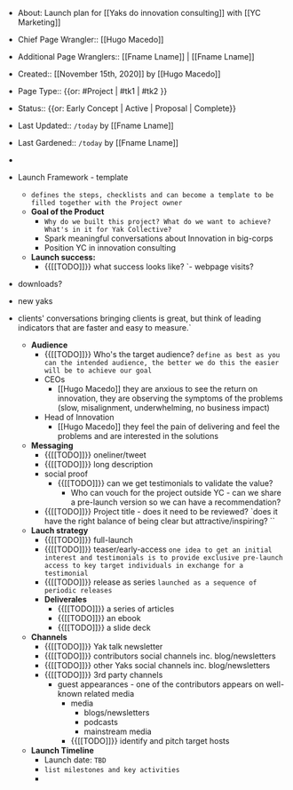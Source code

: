 - About: Launch plan for [[Yaks do innovation consulting]] with [[YC Marketing]]
- Chief Page Wrangler:: [[Hugo Macedo]]
- Additional Page Wranglers:: [[Fname Lname]] | [[Fname Lname]]
- Created:: [[November 15th, 2020]] by [[Hugo Macedo]] 
- Page Type:: {{or: #Project | #tk1 | #tk2 }}
- Status:: {{or: Early Concept | Active | Proposal | Complete}}
- Last Updated:: `/today` by [[Fname Lname]]
- Last Gardened:: `/today` by [[Fname Lname]]
-  
-  Launch Framework - template
    - `defines the steps, checklists and can become a template to be filled together with the Project owner`
    - **Goal of the Product**
        - `Why do we built this project? What do we want to achieve? What's in it for Yak Collective?`
        - Spark meaningful conversations about Innovation in big-corps
        - Position YC in innovation consulting
    - **Launch success:**
        - {{[[TODO]]}} what success looks like?
`- webpage visits?
- downloads?
- new yaks
- clients' conversations
bringing clients is great, but think of leading indicators that are faster and easy to measure.`

    - **Audience**
        - {{[[TODO]]}} Who's the target audience?
`define as best as you can the intended audience, the better we do this the easier will be to achieve our goal`
        - CEOs
            - [[Hugo Macedo]]  they are anxious to see the return on innovation, they are observing the symptoms of the problems (slow, misalignment, underwhelming, no business impact)
        - Head of Innovation
            - [[Hugo Macedo]]  they feel the pain of delivering and feel the problems and are interested in the solutions
    - **Messaging**
        - {{[[TODO]]}} oneliner/tweet
        - {{[[TODO]]}} long description
        - social proof
            - {{[[TODO]]}} can we get testimonials to validate the value?
                - Who can vouch for the project outside YC - can we share a pre-launch version so we can have a recommendation?
        - {{[[TODO]]}} Project title - does it need to be reviewed?
`does it have the right balance of being clear but attractive/inspiring? ``
    - **Lauch strategy**
        - {{[[TODO]]}} full-launch
        - {{[[TODO]]}} teaser/early-access
`one idea to get an initial interest and testimonials is to provide exclusive pre-launch access to key target individuals in exchange for a testimonial`
        - {{[[TODO]]}} release as series
`launched as a sequence of periodic releases`
        - **Deliverales**
            - {{[[TODO]]}} a series of articles
            - {{[[TODO]]}} an ebook
            - {{[[TODO]]}} a slide deck
    - **Channels**
        - {{[[TODO]]}} Yak talk newsletter
        - {{[[TODO]]}} contributors social channels inc. blog/newsletters
        - {{[[TODO]]}} other Yaks social channels inc. blog/newsletters
        - {{[[TODO]]}} 3rd party channels
            - guest appearances - one of the contributors appears on well-known related media
                - media
                    - blogs/newsletters
                    - podcasts
                    - mainstream media
                - {{[[TODO]]}} identify and pitch target hosts
    - **Launch Timeline**
        - Launch date: `TBD`
        - `list milestones and key activities`
        - 

